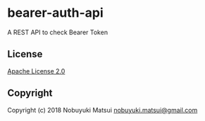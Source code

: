 # bearer-auth-api
A REST API to check Bearer Token

## License

[Apache License 2.0](/LICENSE)

## Copyright
Copyright (c) 2018 Nobuyuki Matsui <nobuyuki.matsui@gmail.com>
